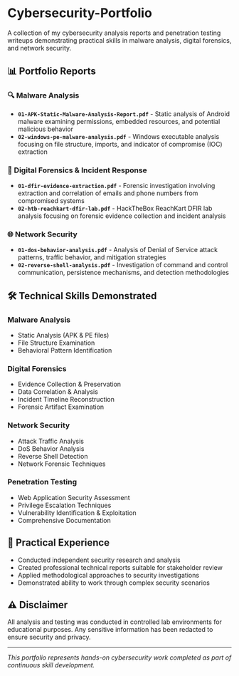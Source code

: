 # Cybersecurity-Portfolio
A collection of my cybersecurity analysis reports and penetration testing writeups demonstrating practical skills in malware analysis, digital forensics, and network security.
## 📊 Portfolio Reports

### 🔍 Malware Analysis
- **`01-APK-Static-Malware-Analysis-Report.pdf`** - Static analysis of Android malware examining permissions, embedded resources, and potential malicious behavior
- **`02-windows-pe-malware-analysis.pdf`** - Windows executable analysis focusing on file structure, imports, and indicator of compromise (IOC) extraction

### 🔎 Digital Forensics & Incident Response
- **`01-dfir-evidence-extraction.pdf`** - Forensic investigation involving extraction and correlation of emails and phone numbers from compromised systems
- **`02-htb-reachkart-dfir-lab.pdf`** - HackTheBox ReachKart DFIR lab analysis focusing on forensic evidence collection and incident analysis

### 🌐 Network Security
- **`01-dos-behavior-analysis.pdf`** - Analysis of Denial of Service attack patterns, traffic behavior, and mitigation strategies
- **`02-reverse-shell-analysis.pdf`** - Investigation of command and control communication, persistence mechanisms, and detection methodologies

## 🛠️ Technical Skills Demonstrated

### Malware Analysis
- Static Analysis (APK & PE files)
- File Structure Examination
- Behavioral Pattern Identification

### Digital Forensics
- Evidence Collection & Preservation
- Data Correlation & Analysis
- Incident Timeline Reconstruction
- Forensic Artifact Examination

### Network Security
- Attack Traffic Analysis
- DoS Behavior Analysis
- Reverse Shell Detection
- Network Forensic Techniques

### Penetration Testing
- Web Application Security Assessment
- Privilege Escalation Techniques
- Vulnerability Identification & Exploitation
- Comprehensive Documentation

## 🎯 Practical Experience
- Conducted independent security research and analysis
- Created professional technical reports suitable for stakeholder review
- Applied methodological approaches to security investigations
- Demonstrated ability to work through complex security scenarios

## ⚠️ Disclaimer
All analysis and testing was conducted in controlled lab environments for educational purposes. Any sensitive information has been redacted to ensure security and privacy.

---

*This portfolio represents hands-on cybersecurity work completed as part of continuous skill development.*
